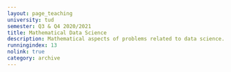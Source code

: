```yaml
---
layout: page_teaching
university: tud
semester: Q3 & Q4 2020/2021
title: Mathematical Data Science
description: Mathematical aspects of problems related to data science.
runningindex: 13
nolink: true
category: archive
---
```

